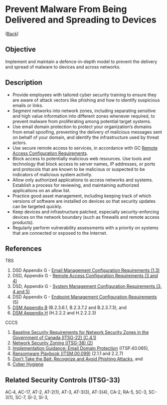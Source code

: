 # Prevent Malware From Being Delivered and Spreading to Devices

([Back](../README.md))

## Objective

Implement and maintain a defence-in-depth model to prevent the delivery and spread of malware to devices and across networks.

## Description

- Provide employees with tailored cyber security training to ensure they are aware of attack vectors like phishing and how to identify suspicious emails or links.
- Segment networks into network zones, including separating sensitive and high value information into different zones whenever required, to prevent malware from proliferating among potential target systems.
- Use email domain protection to protect your organization’s domains from email spoofing, preventing the delivery of malicious messages sent on behalf of your domain, and identify the infrastructure used by threat actors.
- Use secure remote access to services, in accordance with GC [Remote Access Configuration Requirements](https://www.gcpedia.gc.ca/gcwiki/images/7/7e/Remote_Access_Configuration_Requirements.pdf).
- Block access to potentially malicious web resources. Use tools and technology that block access to server names, IP addresses, or ports and protocols that are known to be malicious or suspected to be indicators of malicious system activity.
- Allow only authorized applications to access networks and systems. Establish a process for reviewing, and maintaining authorized applications on an allow list.
- Practice good asset management, including keeping track of which versions of software are installed on devices so that security updates can be targeted quickly.
- Keep devices and infrastructure patched, especially security-enforcing devices on the network boundary (such as firewalls and remote access products).
- Regularly perform vulnerability assessments with a priority on systems that are connected or exposed to the Internet.

## References

TBS

1. DSD Appendix G - [Email Management Configuration Requirements (1.3)](https://www.gcpedia.gc.ca/gcwiki/images/2/2a/Appendix_G_-_Standard_on_Enterprise_IT_Service_Common_Updates_-_20210924.pdf)
2. DSD, Appendix G - [Remote Access Configuration Requirements (3 and 4)](https://www.gcpedia.gc.ca/gcwiki/images/7/7e/Remote_Access_Configuration_Requirements.pdf)
3. DSD, Appendix G - [System Management Configuration Requirements (3, 4 and 5)](https://www.gcpedia.gc.ca/gcwiki/images/1/1e/System_Management_Configuration_Requirements.pdf)
4. DSD Appendix G - [Endpoint Management Configuration Requirements](https://www.gcpedia.gc.ca/gcwiki/images/e/e8/5_-_Endpoint_Management_Configuration_Requirements.pdf) (5)
5. [DSM Appendix B](https://www.tbs-sct.gc.ca/pol/doc-eng.aspx?id=32611&section=procedure&p=B#appB) (B.2.3.6.1, B.2.3.7.2 and B.2.3.7.3), and
6. [DSM Appendix H](https://www.tbs-sct.gc.ca/pol/doc-eng.aspx?id=32611#appH) (H.2.2.2 and H.2.2.2.3)

CCCS

1. [Baseline Security Requirements for Network Security Zones in the Government of Canada (ITSG-22) (C.4.1)](https://www.cyber.gc.ca/sites/default/files/publications/itsg-22-eng.pdf)
2. [Network Security Zoning (ITSG-38) (2)](https://cyber.gc.ca/sites/default/files/publications/itsg-38-eng.pdf)
3. [Implementation Guidance: Email Domain Protection](https://cyber.gc.ca/en/guidance/implementation-guidance-email-domain-protection) (ITSP.40.065),
4. [Ransomware Playbook (ITSM.00.099)](https://cyber.gc.ca/en/guidance/ransomware-playbook-itsm00099) (2.1.1 and 2.2.7)
5. [Don’t Take the Bait: Recognize and Avoid Phishing Attacks](https://www.cyber.gc.ca/en/guidance/dont-take-bait-recognize-and-avoid-phishing-attacks), and
6. [Cyber Hygiene](https://www.cyber.gc.ca/sites/default/files/publications/cse-its-cyber-hygiene-e.pdf)

## Related Security Controls (ITSG-33)

AC‑4, AC-17, AT-2, AT-2(1), AT-3, AT-3(3), AT-3(4), CA-2, RA-5, SC-3, SC-3(1), SC-7, SI-2, SI-3,
